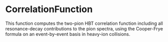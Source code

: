 # CorrelationFunction

This function computes the two-pion HBT correlation function including all resonance-decay contributions to the pion spectra, using the Cooper-Frye formula on an event-by-event basis in heavy-ion collisions.

